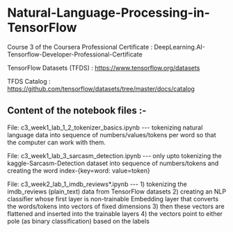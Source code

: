 # Natural-Language-Processing-in-TensorFlow
Course 3 of the Coursera Professional Certificate : DeepLearning.AI-Tensorflow-Developer-Professional-Certificate

TensorFlow Datasets (TFDS) : https://www.tensorflow.org/datasets

TFDS Catalog : https://github.com/tensorflow/datasets/tree/master/docs/catalog

## Content of the notebook files :- 
File: c3_week1_lab_1_2_tokenizer_basics.ipynb --- tokenizing natural language data into sequence of numbers/values/tokens per word so that the computer can work with them.

File: c3_week1_lab_3_sarcasm_detection.ipynb --- only upto tokenizing the kaggle-Sarcasm-Detection dataset into sequence of numbers/tokens and creating the word index-{key=word: value=token}

File: c3_week2_lab_1_imdb_reviews*.ipynb --- 1) tokenizing the imdb_reviews (plain_text) data from TensorFlow datasets  2) creating an NLP classifier whose first layer is non-trainable Embedding layer that converts the words/tokens into vectors of fixed dimensions   3) then these vectors are flattened and inserted into the trainable layers   4) the vectors point to either pole (as binary classification) based on the labels
